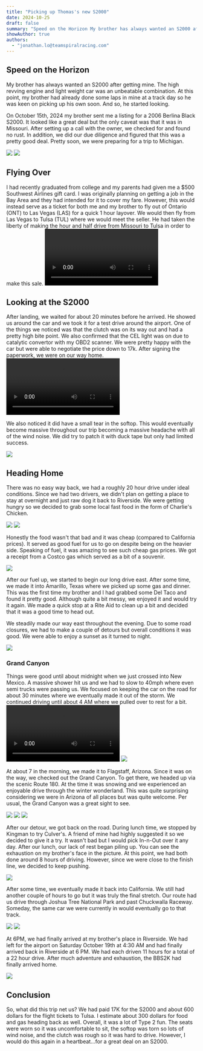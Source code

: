 ```yaml
---
title: "Picking up Thomas's new S2000"
date: 2024-10-25
draft: false
summary: "Speed on the Horizon My brother has always wanted an S2000 after getting mine. The high revving e..."
showAuthor: true
authors:
  - "jonathan.lo@teamspiralracing.com"
---
```


## Speed on the Horizon
My brother has always wanted an S2000 after getting mine. The high revving engine and light weight car was an unbeatable combination. At this point, my brother had already done some laps in mine at a track day so he was keen on picking up his own soon. And so, he started looking.

On October 15th, 2024 my brother sent me a listing for a 2006 Berlina Black S2000. It looked like a great deal but the only caveat was that it was in Missouri. After setting up a call with the owner, we checked for and found no rust. In addition, we did our due diligence and figured that this was a pretty good deal. Pretty soon, we were preparing for a trip to Michigan.

![](https://pub-74cb85bf31ce44d08e83ee38e052fc7a.r2.dev/uploads/6879cfffdb975a80a5284c3f/1753205982194-image000001.jpg)
![](https://pub-74cb85bf31ce44d08e83ee38e052fc7a.r2.dev/uploads/6879cfffdb975a80a5284c3f/1753205968309-image000002.jpg)

## Flying Over
I had recently graduated from college and my parents had given me a $500 Southwest Airlines gift card. I was originally planning on getting a job in the Bay Area and they had intended for it to cover my fare. However, this would instead serve as a ticket for both me and my brother to fly out of Ontario (ONT) to Las Vegas (LAS) for a quick 1 hour layover. We would then fly from Las Vegas to Tulsa  (TUL) where we would meet the seller. He had taken the liberty of making the hour and half drive from Missouri to Tulsa in order to make this sale.
<video controls>
  <source src="https://pub-74cb85bf31ce44d08e83ee38e052fc7a.r2.dev/uploads/6879cfffdb975a80a5284c3f/1753312818955-Snapchat-1886209032.mp4" type="video/mp4">
</video>

## Looking at the S2000
After landing, we waited for about 20 minutes before he arrived. He showed us around the car and we took it for a test drive around the airport. One of the things we noticed was that the clutch was on its way out and had a pretty high bite point. We also confirmed that the CEL light was on due to catalytic convertor with my OBD2 scanner. We were pretty happy with the car but were able to negotiate the price down to 17k. After signing the paperwork, we were on our way home.
<video controls>
  <source src="https://pub-74cb85bf31ce44d08e83ee38e052fc7a.r2.dev/uploads/6879cfffdb975a80a5284c3f/1753208290622-Snapchat-406994409.mp4" type="video/mp4">
</video>

We also noticed it did have a small tear in the softop. This would eventually become massive throughout our trip becoming a massive headache with all of the wind noise. We did try to patch it with duck tape but only had limited success.

![](https://pub-74cb85bf31ce44d08e83ee38e052fc7a.r2.dev/uploads/6879cfffdb975a80a5284c3f/1753211007334-20241020_110823.jpg)

## Heading Home
There was no easy way back, we had a roughly 20 hour drive under ideal conditions. Since we had two drivers, we didn't plan on getting a place to stay at overnight and just raw dog it back to Riverside. We were getting hungry so we decided to grab some local fast food in the form of Charlie's Chicken.

![](https://pub-74cb85bf31ce44d08e83ee38e052fc7a.r2.dev/uploads/6879cfffdb975a80a5284c3f/1753207263445-20241019_162743.jpg)
![](https://pub-74cb85bf31ce44d08e83ee38e052fc7a.r2.dev/uploads/6879cfffdb975a80a5284c3f/1753207268013-20241019_162748.jpg)

Honestly the food wasn't that bad and it was cheap (compared to California prices). It served as good fuel for us to go on despite being on the heavier side. Speaking of fuel, it was amazing to see such cheap gas prices. We got a receipt from a Costco gas which served as a bit of a souvenir.

![](https://pub-74cb85bf31ce44d08e83ee38e052fc7a.r2.dev/uploads/6879cfffdb975a80a5284c3f/1753207808708-20241019_181814.jpg)

After our fuel up, we started to begin our long drive east. After some time, we made it into Amarillo, Texas where we picked up some gas and dinner. This was the first time my brother and I had grabbed some Del Taco and found it pretty good. Although quite a bit messy, we enjoyed it and would try it again. We made a quick stop at a Rite Aid to clean up a bit and decided that it was a good time to head out.

We steadily made our way east throughout the evening. Due to some road closures, we had to make a couple of detours but overall conditions it was good. We were able to enjoy a sunset as it turned to night.

![](https://pub-74cb85bf31ce44d08e83ee38e052fc7a.r2.dev/uploads/6879cfffdb975a80a5284c3f/1753208088302-20241019_184041.jpg)

### Grand Canyon
Things were good until about midnight when we just crossed into New Mexico. A massive shower hit us and we had to slow to 40mph where even semi trucks were passing us. We focused on keeping the car on the road for about 30 minutes where we eventually made it out of the storm. We continued driving until about 4 AM where we pulled over to rest for a bit.
<video controls>
  <source src="https://pub-74cb85bf31ce44d08e83ee38e052fc7a.r2.dev/uploads/6879cfffdb975a80a5284c3f/1753312760030-20241019_232531.mp4" type="video/mp4">
</video>
![](https://pub-74cb85bf31ce44d08e83ee38e052fc7a.r2.dev/uploads/6879cfffdb975a80a5284c3f/1753208981765-Screenshot%202025-07-22%20112926.png)

At about 7 in the morning, we made it to Flagstaff, Arizona. Since it was on the way, we checked out the Grand Canyon. To get there, we headed up via the scenic Route 180. At the time it was snowing and we experienced an enjoyable drive through the winter wonderland. This was quite surprising considering we were in Arizona of all places but was quite welcome. Per usual, the Grand Canyon was a great sight to see.

![](https://pub-74cb85bf31ce44d08e83ee38e052fc7a.r2.dev/uploads/6879cfffdb975a80a5284c3f/1753208789659-20241020_072913.jpg)
![](https://pub-74cb85bf31ce44d08e83ee38e052fc7a.r2.dev/uploads/6879cfffdb975a80a5284c3f/1753210654281-20241020_091137.jpg)
![](https://pub-74cb85bf31ce44d08e83ee38e052fc7a.r2.dev/uploads/6879cfffdb975a80a5284c3f/1753211932024-20241020_105730.jpg)

After our detour, we got back on the road. During lunch time, we stopped by Kingman to try Culver's. A friend of mine had highly suggested it so we decided to give it a try. It wasn't bad but I would pick In-n-Out over it any day. After our lunch, our lack of rest began piling up. You can see the exhaustion on my brother's face in the picture. At this point, we had both done around 8 hours of driving. However, since we were close to the finish line, we decided to keep pushing.

![](https://pub-74cb85bf31ce44d08e83ee38e052fc7a.r2.dev/uploads/6879cfffdb975a80a5284c3f/1753210846239-Snapchat-2131755683.jpg)

After some time, we eventually made it back into California. We still had another couple of hours to go but it was truly the final stretch. Our route had us drive through Joshua Tree National Park and past Chuckwalla Raceway. Someday, the same car we were currently in would eventually go to that track.

![](https://pub-74cb85bf31ce44d08e83ee38e052fc7a.r2.dev/uploads/6879cfffdb975a80a5284c3f/1753212236002-20241020_155300.jpg)
![](https://pub-74cb85bf31ce44d08e83ee38e052fc7a.r2.dev/uploads/6879cfffdb975a80a5284c3f/1753212241257-20241020_155718.jpg)


At 6PM, we had finally arrived at my brother's place in Riverside. We had left for the airport on Saturday October 19th at 4:30 AM and had finally arrived back in Riverside at 6 PM. We had each driven 11 hours for a total of a 22 hour drive. After much adventure and exhaustion, the BBS2K had finally arrived home.

![](https://pub-74cb85bf31ce44d08e83ee38e052fc7a.r2.dev/uploads/6879cfffdb975a80a5284c3f/1753213597857-Snapchat-2066664980%20(1).jpg)

## Conclusion

So, what did this trip net us? We had paid 17K for the S2000 and about 600 dollars for the flight tickets to Tulsa. I estimate about 300 dollars for food and gas heading back as well. Overall, it was a lot of Type 2 fun. The seats were worn so it was uncomfortable to sit, the softop was torn so lots of wind noise, and the clutch was rough so it was hard to drive. However, I would do this again in a heartbeat...for a great deal on an S2000.
